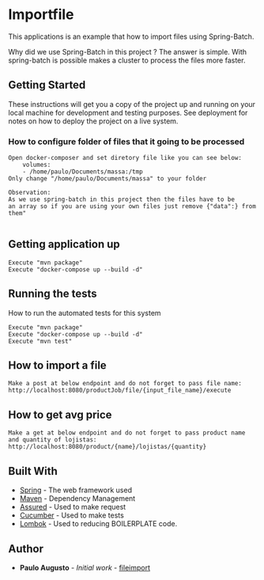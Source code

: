 # Importfile

This applications is an example that how to import files using Spring-Batch.

Why did we use Spring-Batch in this project ?
    The answer is simple. With spring-batch is possible makes a cluster to process the files more faster.
    

## Getting Started

These instructions will get you a copy of the project up and running on your local machine for development and testing purposes. See deployment for notes on how to deploy the project on a live system.

### How to configure folder of files that it going to be processed

```
Open docker-composer and set diretory file like you can see below:
    volumes:
    - /home/paulo/Documents/massa:/tmp 
Only change "/home/paulo/Documents/massa" to your folder

Observation:
As we use spring-batch in this project then the files have to be 
an array so if you are using your own files just remove {"data":} from them"
     
```
## Getting application up
```
Execute "mvn package"
Execute "docker-compose up --build -d"
```

## Running the tests

How to run the automated tests for this system


```
Execute "mvn package"
Execute "docker-compose up --build -d"
Execute "mvn test"
```

## How to import a file
```
Make a post at below endpoint and do not forget to pass file name:
http://localhost:8080/productJob/file/{input_file_name}/execute

```

## How to get avg price 
```
Make a get at below endpoint and do not forget to pass product name and quantity of lojistas:
http://localhost:8080/product/{name}/lojistas/{quantity}

```


## Built With

* [Spring](https://spring.io/guides)        - The web framework used
* [Maven](https://maven.apache.org/)        - Dependency Management
* [Assured](http://rest-assured.io/)        - Used to make request
* [Cucumber](https://cucumber.io/)          - Used to make tests
* [Lombok](https://projectlombok.org/)     - Used to reducing BOILERPLATE code.

## Author

* **Paulo Augusto**  - *Initial work* - [fileimport](https://github.com/paulo3425/fileimport)





